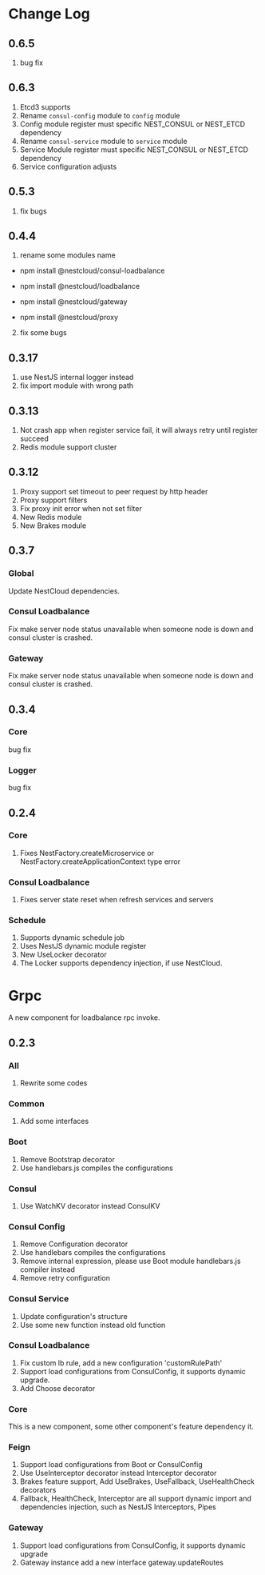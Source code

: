 # Change Log

## 0.6.5

1. bug fix

## 0.6.3

1. Etcd3 supports
2. Rename `consul-config` module to `config` module
3. Config module register must specific NEST_CONSUL or NEST_ETCD dependency
4. Rename `consul-service` module to `service` module
5. Service Module register must specific NEST_CONSUL or NEST_ETCD dependency
6. Service configuration adjusts

## 0.5.3

1. fix bugs

## 0.4.4

1. rename some modules name
- npm install @nestcloud/consul-loadbalance
+ npm install @nestcloud/loadbalance

- npm install @nestcloud/gateway
+ npm install @nestcloud/proxy

2. fix some bugs

## 0.3.17

1. use NestJS internal logger instead
2. fix import module with wrong path

## 0.3.13

1. Not crash app when register service fail, it will always retry until register succeed
2. Redis module support cluster

## 0.3.12

1. Proxy support set timeout to peer request by http header
2. Proxy support filters
3. Fix proxy init error when not set filter
4. New Redis module
5. New Brakes module

## 0.3.7

### Global

Update NestCloud dependencies.

### Consul Loadbalance

Fix make server node status unavailable when someone node is down and consul cluster is crashed.

### Gateway

Fix make server node status unavailable when someone node is down and consul cluster is crashed.


## 0.3.4

### Core

bug fix

### Logger

bug fix


## 0.2.4

### Core
1. Fixes NestFactory.createMicroservice or NestFactory.createApplicationContext type error

### Consul Loadbalance
1. Fixes server state reset when refresh services and servers

### Schedule

1. Supports dynamic schedule job
2. Uses NestJS dynamic module register
3. New UseLocker decorator
4. The Locker supports dependency injection, if use NestCloud.

# Grpc

A new component for loadbalance rpc invoke.


## 0.2.3

### All
1. Rewrite some codes

### Common
1. Add some interfaces

### Boot
1. Remove Bootstrap decorator
2. Use handlebars.js compiles the configurations

### Consul
1. Use WatchKV decorator instead ConsulKV

### Consul Config
1. Remove Configuration decorator
2. Use handlebars compiles the configurations
3. Remove internal expression, please use Boot module handlebars.js compiler instead
4. Remove retry configuration

### Consul Service
1. Update configuration's structure
2. Use some new function instead old function

### Consul Loadbalance
1. Fix custom lb rule, add a new configuration 'customRulePath'
2. Support load configurations from ConsulConfig, it supports dynamic upgrade.
3. Add Choose decorator

### Core
This is a new component, some other component's feature dependency it.

### Feign
1. Support load configurations from Boot or ConsulConfig
2. Use UseInterceptor decorator instead Interceptor decorator
3. Brakes feature support, Add UseBrakes, UseFallback, UseHealthCheck decorators
4. Fallback, HealthCheck, Interceptor are all support dynamic import and dependencies injection, such as NestJS Interceptors, Pipes

### Gateway
1. Support load configurations from ConsulConfig, it supports dynamic upgrade
2. Gateway instance add a new interface gateway.updateRoutes
